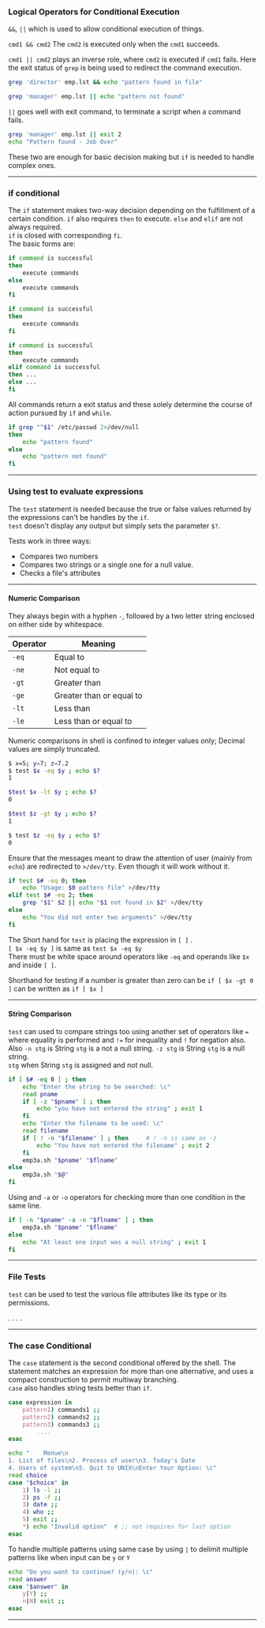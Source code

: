 

### Logical Operators  for Conditional Execution

`&&`, `||` which is used to allow conditional execution of things.      

`cmd1 && cmd2`  The `cmd2` is executed only when the `cmd1` succeeds.    

`cmd1 || cmd2` plays an inverse role, where `cmd2` is executed if `cmd1` fails. Here the exit status of `grep` is being used to redirect the command execution.

```bash {frame="none"}
grep 'director' emp.lst && echo "pattern found in file"

grep 'manager' emp.lst || echo "pattern not found"
```

`||` goes well with exit command, to terminate a script when a command fails.
```bash {frame="none"}
grep 'manager' emp.lst || exit 2
echo "Pattern found - Job Over"
```

These two are enough for basic decision making but `if` is needed to handle complex ones.



___

### if conditional

The `if` statement makes two-way decision depending on the fulfillment of a certain condition.  `if` also requires `then` to execute. `else` and `elif` are not always required.    
`if` is closed with corresponding `fi`.    
The basic forms are:
```bash {frame="none"}
if command is successful
then
	execute commands
else
	execute commands
fi
```

```bash {frame="none"}
if command is successful
then
	execute commands
fi
```

```bash {frame="none"}
if command is successful
then
	execute commands
elif command is successful
then ...
else ...
fi
```

All commands return a exit status and these solely determine the course of action pursued by `if` and `while`.    

```bash {frame="none"}
if grep "^$1" /etc/passwd 2>/dev/null
then 
	echo "pattern found"
else
	echo "pattern not found"
fi
```


___

### Using test to evaluate expressions

The `test` statement is needed because the true or false values returned by the expressions can't be handles by the `if`.      
`test` doesn't display any output but simply sets the parameter `$?`.

Tests work in three ways:
* Compares two numbers
* Compares two strings or a single one for a null value.
* Checks a file's attributes

___

#### Numeric Comparison 

They always begin with a hyphen `-`, followed by a two letter string enclosed on either side by whitespace.    

| Operator | Meaning                  |
| -------- | ------------------------ |
| `-eq`    | Equal to                 |
| `-ne`    | Not equal to             |
| `-gt`    | Greater than             |
| `-ge`    | Greater than or equal to |
| `-lt`    | Less than                |
| `-le`    | Less than or equal to    |
Numeric comparisons in shell is confined to integer values only; Decimal values are simply truncated.
```bash {frame="none"}
$ x=5; y=7; z=7.2
$ test $x -eq $y ; echo $?
1

$test $x -lt $y ; echo $?
0

$test $z -gt $y ; echo $?
1

$ test $z -eq $y ; echo $?
0
```

Ensure that the messages meant to draw the attention of user (mainly from `echo`) are redirected to `>/dev/tty`.    Even though it will work without it.

```bash {frame="none"}
if test $# -eq 0; then
	echo "Usage: $0 pattern file" >/dev/tty
elif test $# -eq 2; then
	grep "$1" $2 || echo "$1 not found in $2" >/dev/tty
else
	echo "You did not enter two arguments" >/dev/tty
fi
```

The Short hand for `test` is placing the expression in `[ ]` .    
`[ $x -eq $y ]` is same as `test $x -eq $y`     
There must be white space around operators like `-eq` and operands like `$x` and inside `[ ]`.

Shorthand for testing if a number is greater than zero can be `if [ $x -gt 0 ]` can be written as `if [ $x ]`

___

#### String Comparison

`test` can used to compare strings too using another set of operators like `=` where equality is performed and `!=` for inequality and `!` for negation also.     
Also `-n stg` is String `stg` is a not a null string.  `-z stg` is String `stg` is a null string.    
`stg` when String `stg` is assigned and not null.

```bash {frame="none"}
if [ $# -eq 0 ] ; then
	echo "Enter the string to be searched: \c"
	read pname
	if [ -z "$pname" ] ; then
		echo "you have not entered the string" ; exit 1
	fi
	echo "Enter the filename to be used: \c"
	read filename
	if [ ! -n "$filename" ] ; then     # ! -n is same as -z
		echo "You have not entered the filename" ; exit 2
	fi
	emp3a.sh "$pname" "$flname"
else
	emp3a.sh "$@" 
fi
```

Using and `-a` or `-o` operators for checking more than one condition in the same line.

```bash {frame="none"}
if [ -n "$pname" -a -n "$flname" ] ; then
	emp3a.sh "$pname" "$flname"
else
	echo "At least one input was a null string" ; exit 1
fi
```


___

### File Tests

`test` can be used to test the various file attributes like its type or its permissions.    

.
.
.
.

___

### The case Conditional

The `case` statement is the second conditional offered by the shell. The statement matches an expression for more than one alternative, and uses a compact construction to permit multiway branching.    
`case` also handles string tests better than `if`.
```bash {frame = "none"}
case expression in
	pattern1) commands1 ;;
	pattern2) commands2 ;;
	pattern3) commands3 ;;
		....
esac
```

```bash {frame = "none"}
echo "    Menue\n
1. List of files\n2. Process of user\n3. Today's Date
4. Users of system\n5. Quit to UNIX\nEnter Your Option: \c"
read choice
case "$choice" in
	1) ls -l ;;
	2) ps -f ;;
	3) date ;;
	4) who ;;
	5) exit ;;
	*) echo "Invalid option"  # ;; not requires for last option
esac
```

To handle multiple patterns using same case by using `|` to delimit multiple patterns like when input can be `y` or `Y`
```bash {frame="none"}
echo "Do you want to continue? (y/n): \c"
read answer
case "$answer" in
	y|Y) ;;
	n|N) exit ;;
esac
```


___

